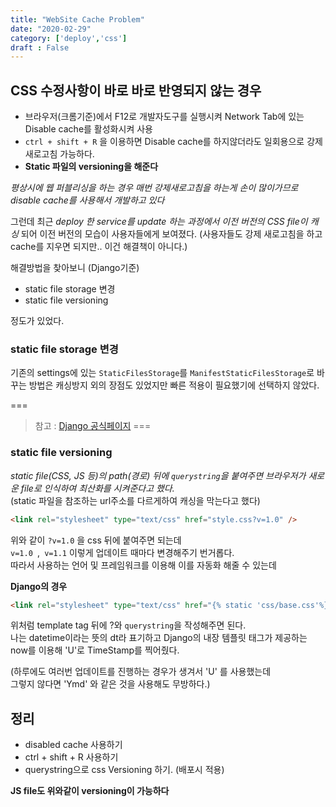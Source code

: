 ```yaml
---
title: "WebSite Cache Problem"
date: "2020-02-29"
category: ['deploy','css']
draft : False
---
```



## CSS 수정사항이 바로 바로 반영되지 않는 경우

- 브라우저(크롬기준)에서 F12로 개발자도구를 실행시켜  Network Tab에 있는 Disable cache를 활성화시켜 사용
- `ctrl + shift + R` 을 이용하면 Disable cache를 하지않더라도 일회용으로 강제 새로고침 가능하다.
- **Static 파일의 versioning을 해준다**

*평상시에 웹 퍼블리싱을 하는 경우 매번 강제새로고침을 하는게 손이 많이가므로   disable cache를 사용해서 개발하고 있다*


그런데 최근 *deploy 한 service를 update 하는 과정에서    이전 버전의 CSS file이 캐싱* 되어
이전 버전의 모습이 사용자들에게 보여졌다.
(사용자들도 강제 새로고침을 하고 cache를 지우면 되지만.. 이건 해결책이 아니다.)


해결방법을 찾아보니 (Django기준) 

- static file storage 변경
- static file versioning

정도가 있었다.


### static file storage 변경

기존의 settings에 있는 `StaticFilesStorage`를    `ManifestStaticFilesStorage`로 바꾸는 방법은
캐싱방지 외의 장점도 있었지만 빠른 적용이 필요했기에 선택하지 않았다.

===
>참고 : [Django 공식페이지](https://docs.djangoproject.com/en/3.0/ref/contrib/staticfiles/#django.contrib.staticfiles.storage.ManifestStaticFilesStorage)
===


### static file versioning

*static file(CSS, JS 등)의 path(경로) 뒤에 `querystring`을 붙여주면   브라우저가 새로운 file로 인식하여 최산화를 시켜준다고 했다.*   
(static 파일을 참조하는 url주소를 다르게하여 캐싱을 막는다고 했다)

```html
<link rel="stylesheet" type="text/css" href="style.css?v=1.0" />
```

위와 같이 `?v=1.0` 을 css 뒤에 붙여주면 되는데   
`v=1.0 `,` v=1.1` 이렇게 업데이트 때마다 변경해주기 번거롭다.   
따라서 사용하는 언어 및 프레임워크를 이용해 이를 자동화 해줄 수 있는데


**Django의 경우**

```html
<link rel="stylesheet" type="text/css" href="{% static 'css/base.css'%}?dt={% now 'U' %}">
```

위처럼 template tag 뒤에 ?와 `querystring`을 작성해주면 된다.   
나는 datetime이라는 뜻의 dt라 표기하고 Django의 내장 템플릿 태그가 제공하는 now를 이용해 'U'로 TimeStamp를 찍어줬다.   

(하루에도 여러번 업데이트를 진행하는 경우가 생겨서 'U' 를 사용했는데    
그렇지 않다면 'Ymd' 와 같은 것을 사용해도 무방하다.)


## 정리

* disabled cache 사용하기
* ctrl + shift + R 사용하기
* querystring으로 css Versioning 하기. (배포시 적용)

**JS file도 위와같이 versioning이 가능하다**